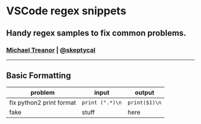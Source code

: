 # VSCode regex snippets

## Handy regex samples to fix common problems.

### [Michael Treanor](https://www.skeptycal.com) | [@skeptycal](https://www.twitter.com/skeptycal)

---
## Basic Formatting

| problem | input | output |
|---|---|---|
| fix python2 print format | `print (".*)\n` | `print($1)\n` |
| fake | stuff | here |
